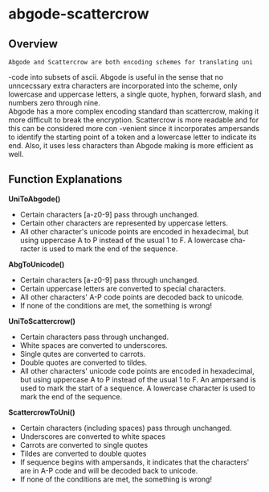 # abgode-scattercrow

## Overview
    Abgode and Scattercrow are both encoding schemes for translating uni
-code into subsets of ascii.
    Abgode is useful in the sense that no unncecssary extra characters are 
incorporated into the scheme, only lowercase and uppercase letters, a 
single quote, hyphen, forward slash, and numbers zero through nine.  
Abgode has a more complex encoding standard than scattercrow, making it
more difficult to break the encryption.
    Scattercrow is more readable and for this can be considered more con
-venient since it incorporates ampersands to identify the starting point 
of a token and a lowercase letter to indicate its end.  Also, it uses 
less characters than Abgode making is more efficient as well.

## Function Explanations

__UniToAbgode()__
- Certain characters [a-z0-9] pass through unchanged.
- Certain other characters are represented by uppercase letters.
- All other character's unicode points are encoded in hexadecimal, but 
    using uppercase A to P instead of the usual 1 to F. A lowercase cha-
    racter is used to mark the end of the sequence.

__AbgToUnicode()__
- Certain characters [a-z0-9] pass through unchanged.
- Certain uppercase letters are converted to special characters.
- All other characters' A-P code points are decoded back to unicode.
- If none of the conditions are met, the something is wrong!

__UniToScattercrow()__
- Certain characters pass through unchanged.
- White spaces are converted to underscores.
- Single qutes are converted to carrots.
- Double quotes are converted to tildes.
- All other characters' unicode code points are encoded in hexadecimal,
  but using uppercase A to P instead of the usual 1 to F.  An ampersand
  is used to mark the start of a sequence.  A lowercase character is
  used to mark the end of the sequence.

__ScattercrowToUni()__
- Certain characters (including spaces) pass through unchanged.
- Underscores are converted to white spaces
- Carrots are converted to single quotes
- Tildes are converted to double quotes
- If sequence begins with ampersands, it indicates that the characters'
  are in A-P code and will be decoded back to unicode.
- If none of the conditions are met, the something is wrong!
